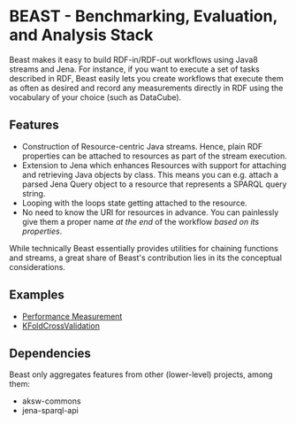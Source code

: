# BEAST - Benchmarking, Evaluation, and Analysis Stack

Beast makes it easy to build RDF-in/RDF-out workflows using Java8 streams and Jena.
For instance, if you want to execute a set of tasks described in RDF, Beast easily lets you create workflows that execute them as often as desired and record 
any measurements directly in  RDF using the vocabulary of your choice (such as DataCube).

## Features

* Construction of Resource-centric Java streams. Hence, plain RDF properties can be attached to resources as part of the stream execution.
* Extension to Jena which enhances Resources with support for attaching and retrieving Java objects by class. This means you can e.g. attach a parsed Jena Query object to a resource that represents a SPARQL query string.
* Looping with the loops state getting attached to the resource.
* No need to know the URI for resources in advance. You can painlessly give them a proper name *at the end* of the workflow *based on its properties*.


While technically Beast essentially provides utilities for chaining functions and streams, a great share of Beast's contribution lies in its the conceptual considerations.


## Examples

* [Performance Measurement](beast-examples/src/main/java/org/aksw/beast/examples/MainQueryPerformance.java)
* [KFoldCrossValidation](beast-examples/src/main/java/org/aksw/beast/examples/MainKFoldCrossValidation.java)


## Dependencies

Beast only aggregates features from other (lower-level) projects, among them:

* aksw-commons
* jena-sparql-api





